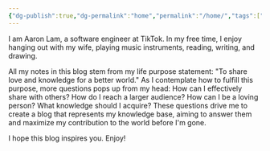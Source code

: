 ```yaml
---
{"dg-publish":true,"dg-permalink":"home","permalink":"/home/","tags":["gardenEntry"]}
---
```


I am Aaron Lam, a software engineer at TikTok. In my free time, I enjoy hanging out with my wife, playing music instruments, reading, writing, and drawing.

All my notes in this blog stem from my life purpose statement: "To share love and knowledge for a better world." As I contemplate how to fulfill this purpose, more questions pops up from my head: How can I effectively share with others? How do I reach a larger audience? How can I be a loving person? What knowledge should I acquire? These questions drive me to create a blog that represents my knowledge base, aiming to answer them and maximize my contribution to the world before I'm gone.

I hope this blog inspires you. Enjoy!